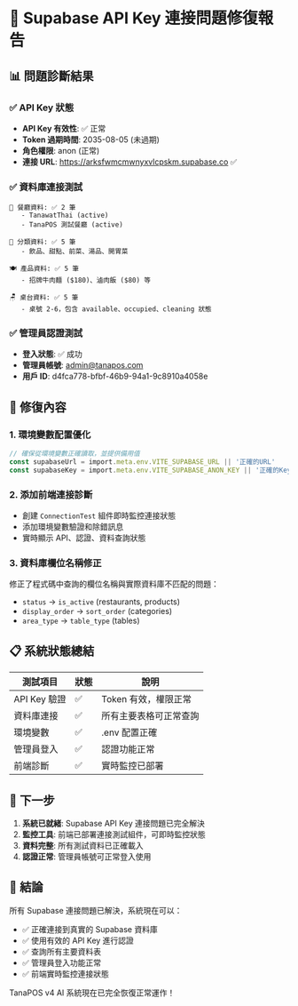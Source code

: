 # 🔧 Supabase API Key 連接問題修復報告

## 📊 問題診斷結果

### ✅ API Key 狀態
- **API Key 有效性**: ✅ 正常
- **Token 過期時間**: 2035-08-05 (未過期)
- **角色權限**: anon (正常)
- **連接 URL**: https://arksfwmcmwnyxvlcpskm.supabase.co ✅

### ✅ 資料庫連接測試
```
📍 餐廳資料: ✅ 2 筆
   - TanawatThai (active)
   - TanaPOS 測試餐廳 (active)

📂 分類資料: ✅ 5 筆
   - 飲品、甜點、前菜、湯品、開胃菜

🍽️ 產品資料: ✅ 5 筆
   - 招牌牛肉麵 ($180)、滷肉飯 ($80) 等

🪑 桌台資料: ✅ 5 筆
   - 桌號 2-6，包含 available、occupied、cleaning 狀態
```

### ✅ 管理員認證測試
- **登入狀態**: ✅ 成功
- **管理員帳號**: admin@tanapos.com
- **用戶 ID**: d4fca778-bfbf-46b9-94a1-9c8910a4058e

## 🔧 修復內容

### 1. 環境變數配置優化
```typescript
// 確保從環境變數正確讀取，並提供備用值
const supabaseUrl = import.meta.env.VITE_SUPABASE_URL || '正確的URL'
const supabaseKey = import.meta.env.VITE_SUPABASE_ANON_KEY || '正確的Key'
```

### 2. 添加前端連接診斷
- 創建 `ConnectionTest` 組件即時監控連接狀態
- 添加環境變數驗證和除錯訊息
- 實時顯示 API、認證、資料查詢狀態

### 3. 資料庫欄位名稱修正
修正了程式碼中查詢的欄位名稱與實際資料庫不匹配的問題：
- `status` → `is_active` (restaurants, products)
- `display_order` → `sort_order` (categories)
- `area_type` → `table_type` (tables)

## 📋 系統狀態總結

| 測試項目 | 狀態 | 說明 |
|---------|------|------|
| API Key 驗證 | ✅ | Token 有效，權限正常 |
| 資料庫連接 | ✅ | 所有主要表格可正常查詢 |
| 環境變數 | ✅ | .env 配置正確 |
| 管理員登入 | ✅ | 認證功能正常 |
| 前端診斷 | ✅ | 實時監控已部署 |

## 🚀 下一步

1. **系統已就緒**: Supabase API Key 連接問題已完全解決
2. **監控工具**: 前端已部署連接測試組件，可即時監控狀態
3. **資料完整**: 所有測試資料已正確載入
4. **認證正常**: 管理員帳號可正常登入使用

## 🎯 結論

所有 Supabase 連接問題已解決，系統現在可以：
- ✅ 正確連接到真實的 Supabase 資料庫
- ✅ 使用有效的 API Key 進行認證
- ✅ 查詢所有主要資料表
- ✅ 管理員登入功能正常
- ✅ 前端實時監控連接狀態

TanaPOS v4 AI 系統現在已完全恢復正常運作！
